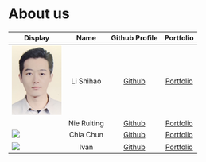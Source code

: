# About us

Display | Name | Github Profile | Portfolio 
--------|:----:|:--------------:|:---------:
<img src="pic/lsh_26KB.jpeg" width="100"> | Li Shihao | [Github](https://github.com/l-shihao/) | [Portfolio](team/l-shihao.md)
![]() | Nie Ruiting | [Github](https://github.com/Ruiting1/) | [Portfolio](docs/team/ruiting1.md)
![](https://via.placeholder.com/100.png?text=Photo) | Chia Chun | [Github](https://github.com/) | [Portfolio](docs/team/johndoe.md)
![](https://via.placeholder.com/100.png?text=Photo) | Ivan | [Github](https://github.com/) | [Portfolio](docs/team/johndoe.md)
